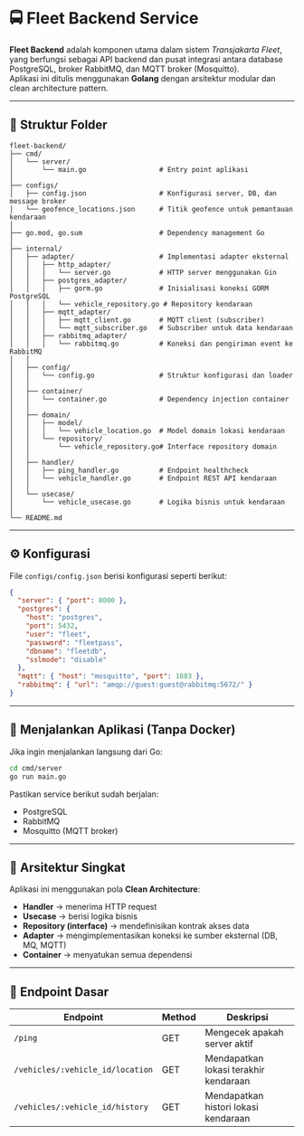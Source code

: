 # 🚍 Fleet Backend Service

**Fleet Backend** adalah komponen utama dalam sistem *Transjakarta Fleet*, yang berfungsi sebagai API backend dan pusat integrasi antara database PostgreSQL, broker RabbitMQ, dan MQTT broker (Mosquitto).  
Aplikasi ini ditulis menggunakan **Golang** dengan arsitektur modular dan clean architecture pattern.

---

## 🧩 Struktur Folder

```
fleet-backend/
├── cmd/
│   └── server/
│       └── main.go                  # Entry point aplikasi
│
├── configs/
│   ├── config.json                  # Konfigurasi server, DB, dan message broker
│   └── geofence_locations.json      # Titik geofence untuk pemantauan kendaraan
│
├── go.mod, go.sum                   # Dependency management Go
│
├── internal/
│   ├── adapter/                     # Implementasi adapter eksternal
│   │   ├── http_adapter/
│   │   │   └── server.go            # HTTP server menggunakan Gin
│   │   ├── postgres_adapter/
│   │   │   ├── gorm.go              # Inisialisasi koneksi GORM PostgreSQL
│   │   │   └── vehicle_repository.go # Repository kendaraan
│   │   ├── mqtt_adapter/
│   │   │   ├── mqtt_client.go       # MQTT client (subscriber)
│   │   │   └── mqtt_subscriber.go   # Subscriber untuk data kendaraan
│   │   ├── rabbitmq_adapter/
│   │   │   └── rabbitmq.go          # Koneksi dan pengiriman event ke RabbitMQ
│   │
│   ├── config/
│   │   └── config.go                # Struktur konfigurasi dan loader
│   │
│   ├── container/
│   │   └── container.go             # Dependency injection container
│   │
│   ├── domain/
│   │   ├── model/
│   │   │   └── vehicle_location.go  # Model domain lokasi kendaraan
│   │   └── repository/
│   │       └── vehicle_repository.go# Interface repository domain
│   │
│   ├── handler/
│   │   ├── ping_handler.go          # Endpoint healthcheck
│   │   └── vehicle_handler.go       # Endpoint REST API kendaraan
│   │
│   └── usecase/
│       └── vehicle_usecase.go       # Logika bisnis untuk kendaraan
│
└── README.md
```

---

## ⚙️ Konfigurasi

File `configs/config.json` berisi konfigurasi seperti berikut:

```json
{
  "server": { "port": 8000 },
  "postgres": {
    "host": "postgres",
    "port": 5432,
    "user": "fleet",
    "password": "fleetpass",
    "dbname": "fleetdb",
    "sslmode": "disable"
  },
  "mqtt": { "host": "mosquitto", "port": 1883 },
  "rabbitmq": { "url": "amqp://guest:guest@rabbitmq:5672/" }
}
```

---

## 🚀 Menjalankan Aplikasi (Tanpa Docker)

Jika ingin menjalankan langsung dari Go:

```bash
cd cmd/server
go run main.go
```

Pastikan service berikut sudah berjalan:
- PostgreSQL
- RabbitMQ
- Mosquitto (MQTT broker)

---

## 🧠 Arsitektur Singkat

Aplikasi ini menggunakan pola **Clean Architecture**:
- **Handler** → menerima HTTP request
- **Usecase** → berisi logika bisnis
- **Repository (interface)** → mendefinisikan kontrak akses data
- **Adapter** → mengimplementasikan koneksi ke sumber eksternal (DB, MQ, MQTT)
- **Container** → menyatukan semua dependensi

---

## 🧪 Endpoint Dasar

| Endpoint | Method | Deskripsi |
|-----------|---------|-----------|
| `/ping` | GET | Mengecek apakah server aktif |
| `/vehicles/:vehicle_id/location` | GET | Mendapatkan lokasi terakhir kendaraan |
| `/vehicles/:vehicle_id/history` | GET | Mendapatkan histori lokasi kendaraan |
